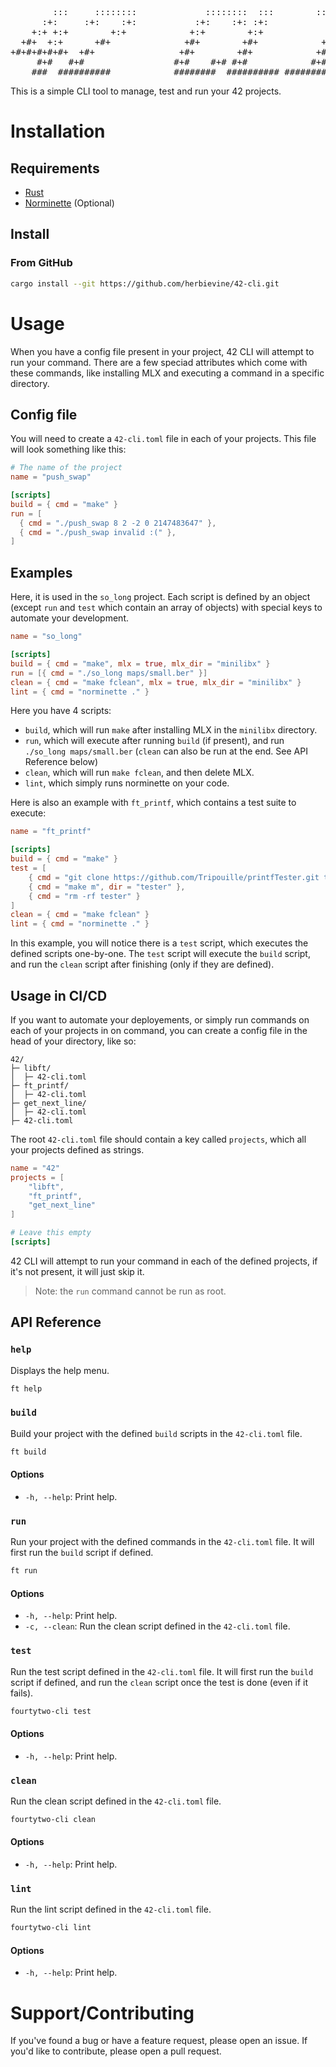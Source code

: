 <pre>
        :::     ::::::::             ::::::::  :::        :::::::::::
      :+:     :+:    :+:           :+:    :+: :+:            :+:
    +:+ +:+        +:+            +:+        +:+            +:+
  +#+  +:+      +#+              +#+        +#+            +#+
+#+#+#+#+#+  +#+                +#+        +#+            +#+
     #+#   #+#                 #+#    #+# #+#            #+#
    ###  ##########            ########  ########## ###########
</pre>

This is a simple CLI tool to manage, test and run your 42 projects.

# Installation

## Requirements

- [Rust](https://www.rust-lang.org/tools/install)
- [Norminette](https://github.com/42School/norminette) (Optional)

## Install

### From GitHub

```bash
cargo install --git https://github.com/herbievine/42-cli.git
```

# Usage

When you have a config file present in your project, 42 CLI will attempt to run your command. There are a few speciad attributes which come with these commands, like installing MLX and executing a command in a specific directory.

## Config file

You will need to create a `42-cli.toml` file in each of your projects. This file will look something like this:

```toml
# The name of the project
name = "push_swap"

[scripts]
build = { cmd = "make" }
run = [
  { cmd = "./push_swap 8 2 -2 0 2147483647" },
  { cmd = "./push_swap invalid :(" },
]
```

## Examples

Here, it is used in the `so_long` project. Each script is defined by an object (except `run` and `test` which contain an array of objects) with special keys to automate your development.

```toml
name = "so_long"

[scripts]
build = { cmd = "make", mlx = true, mlx_dir = "minilibx" }
run = [{ cmd = "./so_long maps/small.ber" }]
clean = { cmd = "make fclean", mlx = true, mlx_dir = "minilibx" }
lint = { cmd = "norminette ." }
```

Here you have 4 scripts: 
- `build`, which will run `make` after installing MLX in the `minilibx` directory.
- `run`, which will execute after running `build` (if present), and run `./so_long maps/small.ber` (`clean` can also be run at the end. See API Reference below)
- `clean`, which will run `make fclean`, and then delete MLX.
- `lint`, which simply runs norminette on your code.

Here is also an example with `ft_printf`, which contains a test suite to execute:

```toml
name = "ft_printf"

[scripts]
build = { cmd = "make" }
test = [
	{ cmd = "git clone https://github.com/Tripouille/printfTester.git tester" },
	{ cmd = "make m", dir = "tester" },
	{ cmd = "rm -rf tester" }
]
clean = { cmd = "make fclean" }
lint = { cmd = "norminette ." }
```

In this example, you will notice there is a `test` script, which executes the defined scripts one-by-one. The `test` script will execute the `build` script, and run the `clean` script after finishing (only if they are defined).

## Usage in CI/CD

If you want to automate your deployements, or simply run commands on each of your projects in on command, you can create a config file in the head of your directory, like so:

```
42/
├─ libft/
│  ├─ 42-cli.toml
├─ ft_printf/
│  ├─ 42-cli.toml
├─ get_next_line/
│  ├─ 42-cli.toml
├─ 42-cli.toml
```

The root `42-cli.toml` file should contain a key called `projects`, which all your projects defined as strings.

```toml
name = "42"
projects = [
	"libft",
	"ft_printf",
	"get_next_line"
]

# Leave this empty
[scripts]
```

42 CLI will attempt to run your command in each of the defined projects, if it's not present, it will just skip it.

> Note: the `run` command cannot be run as root.

## API Reference

### `help`

Displays the help menu.

```bash
ft help
```

### `build`

Build your project with the defined `build` scripts in the `42-cli.toml` file.

```bash
ft build
```

#### Options

- `-h, --help`: Print help.

### `run`

Run your project with the defined commands in the `42-cli.toml` file. It will first run the `build` script if defined.

```bash
ft run
```

#### Options

- `-h, --help`: Print help.
- `-c, --clean`: Run the clean script defined in the `42-cli.toml` file.

### `test`

Run the test script defined in the `42-cli.toml` file. It will first run the `build` script if defined, and run the `clean` script once the test is done (even if it fails).

```bash
fourtytwo-cli test
```

#### Options

- `-h, --help`: Print help.

### `clean`

Run the clean script defined in the `42-cli.toml` file.

```bash
fourtytwo-cli clean
```

#### Options

- `-h, --help`: Print help.

### `lint`

Run the lint script defined in the `42-cli.toml` file.

```bash
fourtytwo-cli lint
```

#### Options

- `-h, --help`: Print help.

# Support/Contributing

If you've found a bug or have a feature request, please open an issue. If you'd like to contribute, please open a pull request.
